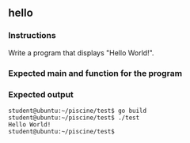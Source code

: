 ## hello

### Instructions

Write a program that displays "Hello World!".

### Expected main and function for the program

### Expected output

```console
student@ubuntu:~/piscine/test$ go build
student@ubuntu:~/piscine/test$ ./test
Hello World!
student@ubuntu:~/piscine/test$
```

